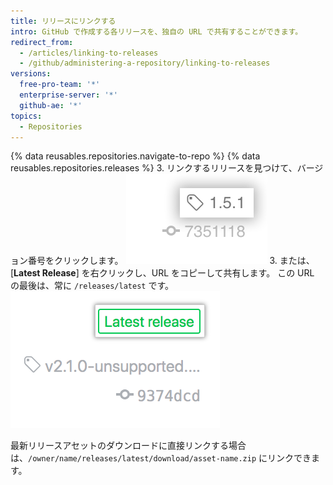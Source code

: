 ```yaml
---
title: リリースにリンクする
intro: GitHub で作成する各リリースを、独自の URL で共有することができます。
redirect_from:
  - /articles/linking-to-releases
  - /github/administering-a-repository/linking-to-releases
versions:
  free-pro-team: '*'
  enterprise-server: '*'
  github-ae: '*'
topics:
  - Repositories
---
```

{% data reusables.repositories.navigate-to-repo %}
{% data reusables.repositories.releases %}
3. リンクするリリースを見つけて、バージョン番号をクリックします。 ![リリース タグ情報](/assets/images/help/releases/release_tag_name.png)
3. または、[**Latest Release**] を右クリックし、URL をコピーして共有します。 この URL の最後は、常に `/releases/latest` です。 ![[Latest release] タグ](/assets/images/help/releases/release_latest_release_tag.png)

最新リリースアセットのダウンロードに直接リンクする場合は、`/owner/name/releases/latest/download/asset-name.zip` にリンクできます。
